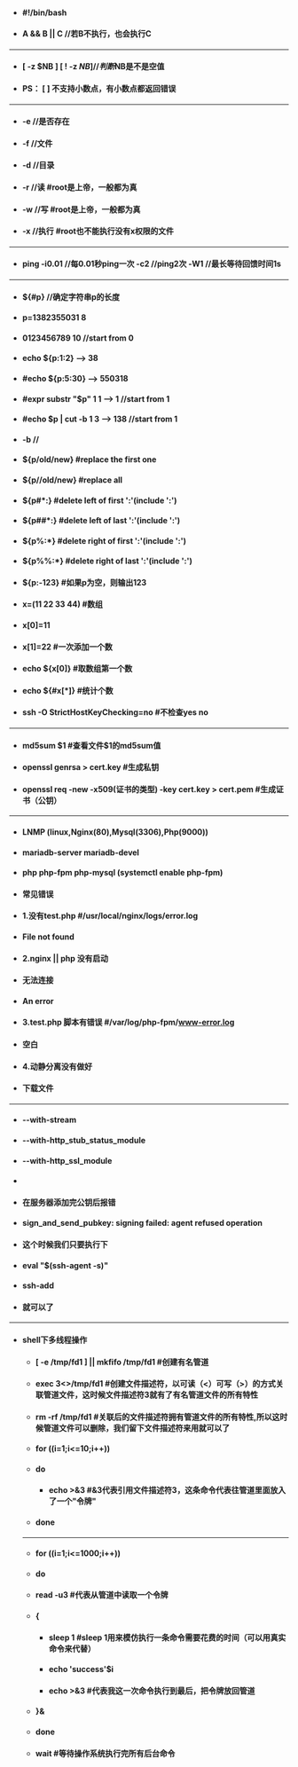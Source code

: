 - ####  #!/bin/bash
- ####  A && B || C //若B不执行，也会执行C
---
- ####  [ -z $NB ]  [ ! -z $NB ]  //判断$NB是不是空值
- ####  PS： [ ] 不支持小数点，有小数点都返回错误
--- 
- ####  -e  //是否存在
- ####  -f  //文件
- ####  -d  //目录
- ####  -r  //读   #root是上帝，一般都为真
- ####  -w  //写   #root是上帝，一般都为真
- ####  -x  //执行 #root也不能执行没有x权限的文件
---
- ####  ping -i0.01 //每0.01秒ping一次 -c2 //ping2次  -W1 //最长等待回馈时间1s
---
- ####  ${#p} 			 //确定字符串p的长度
- ####  p=1382355031 8
- ####    0123456789 10		 //start from 0
- ####  echo ${p:1:2}  		 -->  38
- ####  #echo ${p:5:30} 		 -->  550318
- ####  #expr substr "$p" 1 1     -->  1		//start from 1
- ####  #echo $p | cut -b 1 3	 -->  138  	//start from 1
- ####  	      -b  	 //			
- ####  ${p/old/new}  		 #replace the first one
- ####  ${p//old/new}  		 #replace all
- ####  ${p#*:} 		 #delete left of first ':'(include ':')
- ####  ${p##*:}		 #delete left of last  ':'(include ':')
- ####  ${p%:*}			 #delete right of first ':'(include ':')
- ####  ${p%%:*}		 #delete right of last  ':'(include ':')
- ####  ${p:-123} 		 #如果p为空，则输出123
- ####  x=(11 22 33 44)      	 #数组
- ####  x[0]=11
- ####  x[1]=22 		 #一次添加一个数
- ####  echo ${x[0]}	 	 #取数组第一个数
- ####  echo ${#x[*]} 		 #统计个数
- ####  ssh -O StrictHostKeyChecking=no   #不检查yes no
---
- ####  md5sum $1			 #查看文件$1的md5sum值
- ####  openssl genrsa > cert.key	 #生成私钥
- ####  openssl req -new -x509(证书的类型) -key cert.key > cert.pem #生成证书（公钥）
---
- ####  LNMP (linux,Nginx(80),Mysql(3306),Php(9000))
- ####  mariadb-server mariadb-devel 
- ####  php php-fpm php-mysql (systemctl enable php-fpm)
- ####  常见错误
- ####  1.没有test.php			#/usr/local/nginx/logs/error.log
- ####  	File not found
- ####  2.nginx || php 没有启动
- ####  	无法连接
- ####  	An error
- ####  3.test.php 脚本有错误		#/var/log/php-fpm/www-error.log
- ####  	空白
- ####  4.动静分离没有做好		
- ####  	下载文件
---
- ####  --with-stream
- ####  --with-http_stub_status_module
- ####  --with-http_ssl_module
- ####  
- ####  在服务器添加完公钥后报错
- ####  sign_and_send_pubkey: signing failed: agent refused operation
- ####  这个时候我们只要执行下
- ####  eval "$(ssh-agent -s)"
- ####  ssh-add
- ####  就可以了
---
- ####  shell下多线程操作
	- #### [ -e /tmp/fd1 ] || mkfifo /tmp/fd1 #创建有名管道
	- #### exec 3<>/tmp/fd1                   #创建文件描述符，以可读（<）可写（>）的方式关联管道文件，这时候文件描述符3就有了有名管道文件的所有特性
	- #### rm -rf /tmp/fd1                    #关联后的文件描述符拥有管道文件的所有特性,所以这时候管道文件可以删除，我们留下文件描述符来用就可以了
	- #### for ((i=1;i<=10;i++))
	- #### do
        - #### echo >&3                   #&3代表引用文件描述符3，这条命令代表往管道里面放入了一个"令牌"
	- #### done
	---
	- #### for ((i=1;i<=1000;i++))
	- #### do
	- ####  read -u3                           #代表从管道中读取一个令牌
	- #### {
        - #### sleep 1  #sleep 1用来模仿执行一条命令需要花费的时间（可以用真实命令来代替）
        - #### echo 'success'$i       
        - #### echo >&3                   #代表我这一次命令执行到最后，把令牌放回管道
	- #### }&
	- #### done
	- #### wait			#等待操作系统执行完所有后台命令
